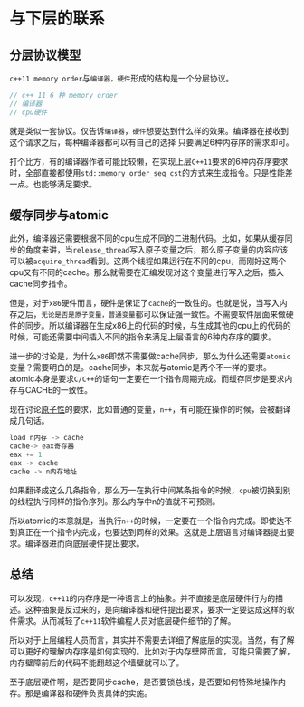 # 与下层的联系

## 分层协议模型

`c++11 memory order`与`编译器，硬件`形成的结构是一个分层协议。

```cpp
// c++ 11 6 种 memory order
// 编译器
// cpu硬件
```

就是类似一套协议。仅告诉`编译器`，`硬件`想要达到什么样的效果。编译器在接收到这个请求之后，每种编译器都可以有自己的选择 只要满足6种内存序的需求即可。

打个比方，有的编译器作者可能比较懒，在实现上层`C++11`要求的6种内存序要求时，全部直接都使用`std::memory_order_seq_cst`的方式来生成指令。只是性能差一点。也能够满足要求。

## 缓存同步与atomic

此外，编译器还需要根据不同的cpu生成不同的二进制代码。比如，如果从缓存同步的角度来讲，当`release_thread`写入原子变量之后，那么原子变量的内容应该可以被`acquire_thread`看到。这两个线程如果运行在不同的cpu，而刚好这两个cpu又有不同的cache。那么就需要在汇编发现对这个变量进行写入之后，插入cache同步指令。

但是，对于`x86`硬件而言，硬件是保证了`cache`的一致性的。也就是说，当写入内存之后，`无论是否是原子变量，普通变量`都可以保证强一致性。不需要软件层面来做硬件的同步。所以编译器在生成x86上的代码的时候，与生成其他的cpu上的代码的时候，可能还需要中间插入不同的指令来满足上层语言的6种内存序的要求。

进一步的讨论是，为什么`x86`即然不需要做cache同步，那么为什么还需要`atomic`变量？需要明白的是。cache同步，本来就与atomic是两个不一样的要求。atomic本身是要求`C/C++`的语句一定要在一个指令周期完成。而缓存同步是要求内存与CACHE的一致性。

现在讨论[原子性](https://zhida.zhihu.com/search?q=原子性&zhida_source=entity&is_preview=1)的要求，比如普通的变量，`n++`，有可能在操作的时候，会被翻译成几句话。

```cpp
load n内存 -> cache
cache-> eax寄存器
eax += 1
eax -> cache
cache -> n内存地址
```

如果翻译成这么几条指令，那么万一在执行中间某条指令的时候，`cpu`被切换到别的线程执行同样的指令序列。那么内存中n的值就不可预测。

所以atomic的本意就是，当执行`n++`的时候，一定要在一个指令内完成。即使达不到真正在一个指令内完成，也要达到同样的效果。这就是上层语言对编译器提出要求。编译器进而向底层硬件提出要求。

## 总结

可以发现，`c++11`的内存序是一种语言上的抽象。并不直接是底层硬件行为的描述。这种抽象是反过来的，是向编译器和硬件提出要求，要求一定要达成这样的软件需求。从而减轻了`c++11`软件编程人员对底层硬件细节的了解。

所以对于上层编程人员而言，其实并不需要去详细了解底层的实现。当然，有了解可以更好的理解内存序是如何实现的。比如对于内存壁障而言，可能只需要了解，内存壁障前后的代码不能翻越这个墙壁就可以了。

至于底层硬件啊，是否要同步cache，是否要锁总线，是否要如何特殊地操作内存。那是编译器和硬件负责具体的实施。